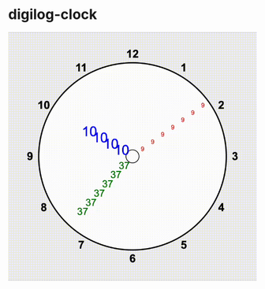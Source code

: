 # digilog-clock

[![Show video](https://github.com/juliendkim/digilog-clock/blob/main/clock.gif)](https://youtube.com/shorts/BKe3hwhyeXg)